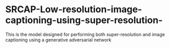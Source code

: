 # SRCAP-Low-resolution-image-captioning-using-super-resolution-
This is the model designed for performing both super-resolution and image captioning using a generative adversarial network
